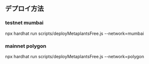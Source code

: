 ## デプロイ方法
### testnet mumbai 
npx hardhat run scripts/deployMetaplantsFree.js --network=mumbai

### mainnet polygon 
npx hardhat run scripts/deployMetaplantsFree.js --network=polygon
